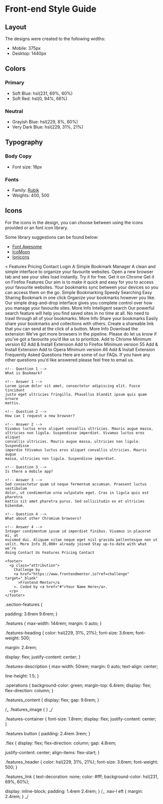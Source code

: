 # Front-end Style Guide

## Layout

The designs were created to the following widths:

- Mobile: 375px
- Desktop: 1440px

## Colors

### Primary

- Soft Blue: hsl(231, 69%, 60%)
- Soft Red: hsl(0, 94%, 66%)

### Neutral

- Grayish Blue: hsl(229, 8%, 60%)
- Very Dark Blue: hsl(229, 31%, 21%)

## Typography

### Body Copy

- Font size: 18px

### Fonts

- Family: [Rubik](https://fonts.google.com/specimen/Rubik)
- Weights: 400, 500

## Icons

For the icons in the design, you can choose between using the icons provided or an font icon library.

Some library suggestions can be found below:

- [Font Awesome](https://fontawesome.com)
- [IcoMoon](https://icomoon.io)
- [Ionicons](https://ionicons.com)

<!----------------------------------------->
<!--  -->
<!----------------------------------------->

< Features Pricing Contact Login A Simple Bookmark Manager A clean and
simple interface to organize your favourite websites. Open a new browser tab
and see your sites load instantly. Try it for free. Get it on Chrome Get it
on Firefox Features Our aim is to make it quick and easy for you to access
your favourite websites. Your bookmarks sync between your devices so you can
access them on the go. Simple Bookmarking Speedy Searching Easy Sharing
Bookmark in one click Organize your bookmarks however you like. Our simple
drag-and-drop interface gives you complete control over how you manage your
favourite sites. More Info Intelligent search Our powerful search feature
will help you find saved sites in no time at all. No need to trawl through
all of your bookmarks. More Info Share your bookmarks Easily share your
bookmarks and collections with others. Create a shareable link that you can
send at the click of a button. More Info Download the extension We’ve got
more browsers in the pipeline. Please do let us know if you’ve got a
favourite you’d like us to prioritize. Add to Chrome Minimum version 62 Add
& Install Extension Add to Firefox Minimum version 55 Add & Install
Extension Add to Opera Minimum version 46 Add & Install Extension Frequently
Asked Questions Here are some of our FAQs. If you have any other questions
you’d like answered please feel free to email us.

    <!-- Question 1 -->
    What is Bookmark?

    <!-- Answer 1 -->
    Lorem ipsum dolor sit amet, consectetur adipiscing elit. Fusce tincidunt
    justo eget ultricies fringilla. Phasellus blandit ipsum quis quam ornare
    mattis.

    <!-- Question 2 -->
    How can I request a new browser?

    <!-- Answer 2 -->
    Vivamus luctus eros aliquet convallis ultricies. Mauris augue massa,
    ultricies non ligula. Suspendisse imperdiet. Vivamus luctus eros aliquet
    convallis ultricies. Mauris augue massa, ultricies non ligula. Suspendisse
    imperdie tVivamus luctus eros aliquet convallis ultricies. Mauris augue
    massa, ultricies non ligula. Suspendisse imperdiet.

    <!-- Question 3 -->
    Is there a mobile app?

    <!-- Answer 3 -->
    Sed consectetur quam id neque fermentum accumsan. Praesent luctus vestibulum
    dolor, ut condimentum urna vulputate eget. Cras in ligula quis est pharetra
    mattis sit amet pharetra purus. Sed sollicitudin ex et ultricies bibendum.

    <!-- Question 4 -->
    What about other Chromium browsers?

    <!-- Answer 4 -->
    Integer condimentum ipsum id imperdiet finibus. Vivamus in placerat mi, at
    euismod dui. Aliquam vitae neque eget nisl gravida pellentesque non ut
    velit. More Info 35,000+ already joined Stay up-to-date with what we’re
    doing Contact Us Features Pricing Contact

    <footer>
      <p class="attribution">
        Challenge by
        <a href="https://www.frontendmentor.io?ref=challenge" target="_blank"
          >Frontend Mentor</a
        >. Coded by <a href="#">Your Name Here</a>.
      </p>
    </footer>

.section-features {

padding: 3.6rem 9.6rem;
}

.features {
max-width: 144rem;
margin: 0 auto;
}

.features-heading {
color: hsl(229, 31%, 21%);
font-size: 3.6rem;
font-weight: 500;

margin: 2.4rem;

display: flex;
justify-content: center;
}

.features-description {
max-width: 50rem;
margin: 0 auto;
text-align: center;

line-height: 1.5;
}

.operations {
background-color: green;
margin-top: 6.4rem;
display: flex;
flex-direction: column;
}

.features_content {
display: flex;
gap: 9.6rem;
}

/_ .features_image {
} _/

.features-container {
font-size: 1.8rem;
display: flex;
justify-content: center;
}

.features button {
padding: 2.4rem 3rem;
}

.flex {
display: flex;
flex-direction: column;
gap: 4.8rem;

justify-content: center;
align-items: flex-start;
}

.features_header {
color: hsl(229, 31%, 21%);
font-size: 3.6rem;
font-weight: 500;
}

.features_link {
text-decoration: none;
color: #fff;
background-color: hsl(231, 69%, 60%);

display: inline-block;
padding: 1.4rem 2.4rem;
} /_ .nav-l
eft {
margin: 2.4rem;
} _/
